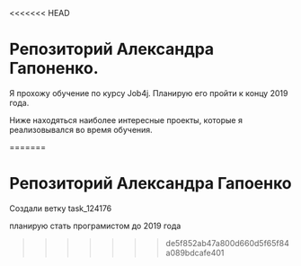 <<<<<<< HEAD
# Репозиторий Александра Гапоненко.

Я прохожу обучение по курсу Job4j. Планирую его пройти к концу 2019 года.

Ниже находяться наиболее интересные проекты, которые я реализовывался во время обучения.

=======
# Репозиторий Александра Гапоенко
Создали ветку task_124176

планирую стать програмистом до 2019 года
>>>>>>> de5f852ab47a800d660d5f65f84a089bdcafe401
